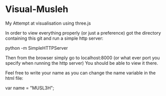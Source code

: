 # Visual-Musleh
My Attempt at visualisation using three.js

In order to view everything properly (or just a preference) got the directory containing this git and run a simple http server:

  python -m SimpleHTTPServer
  
Then from the browser simply go to localhost:8000 (or what ever port you specify when running the http server) You should be able to view it there.

Feel free to write your name as you can change the name variable in the html file:

  var name = "MUSL3H";
  
